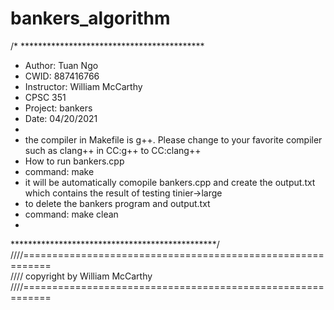 # bankers_algorithm
/* ******************************************
* Author: Tuan Ngo
* CWID: 887416766
* Instructor: William McCarthy
* CPSC 351
* Project: bankers
* Date: 04/20/2021
*
* the compiler in Makefile is g++. Please change to your favorite compiler such as clang++ in CC:g++ to CC:clang++
* How to run bankers.cpp
* command: make
* it will be automatically comopile bankers.cpp and create the output.txt which contains the result of testing tinier->large
* to delete the bankers program and output.txt
* command: make clean
* 
***********************************************/<br>
////===========================================================<br>
//// copyright by William McCarthy<br>
////===========================================================
